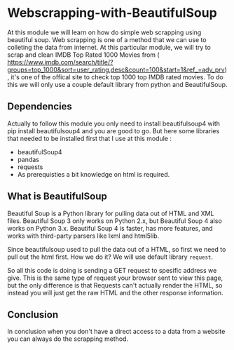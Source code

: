 # Webscrapping-with-BeautifulSoup
At this module we will learn on how do simple web scrapping using beautiful soup. Web scrapping is one of a method that we can use to colleting the data from internet. At this particular module, we will try to scrap and clean IMDB Top Rated 1000 Movies from ( https://www.imdb.com/search/title/?groups=top_1000&sort=user_rating,desc&count=100&start=1&ref_=adv_prv), it's one of the offical site to check top 1000 top IMDB rated movies. To do this we will only use a couple default library from python and BeautifulSoup.

## Dependencies
<pr>Actually to follow this module you only need to install beautifulsoup4 with pip install beautifulsoup4 and you are good to go. But here some libraries that needed to be installed first that I use at this module : <pr/>
- beautifulSoup4
- pandas
- requests
- As prerequisties a bit knowledge on html is required.
  
 ## What is BeautifulSoup

Beautiful Soup is a Python library for pulling data out of HTML and XML files. Beautiful Soup 3 only works on Python 2.x, but Beautiful Soup 4 also works on Python 3.x. Beautiful Soup 4 is faster, has more features, and works with third-party parsers
like lxml and html5lib.

Since beautifulsoup used to pull the data out of a HTML, so first we need to pull out the html first. How we do it? We will use default library `request`. 

So all this code is doing is sending a GET request to spesific address we give. This is the same type of request your browser sent to view this page, but the only difference is that Requests can't actually render the HTML, so instead you will just get the raw HTML and the other response information.

## Conclusion

In conclusion when you don't have a direct access to a data from a website you can always do the scrapping method.
